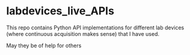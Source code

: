 # labdevices_live_APIs
This repo contains Python API implementations for different lab devices (where continuous acquisition makes sense) that I have used. 

May they be of help for others
